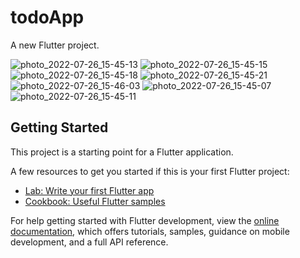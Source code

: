 # todoApp

A new Flutter project.

![photo_2022-07-26_15-45-13](https://user-images.githubusercontent.com/86608368/181009168-0b21c571-f9fa-460e-9c71-a80d154e9e75.jpg)
![photo_2022-07-26_15-45-15](https://user-images.githubusercontent.com/86608368/181009175-99150591-667e-4581-84d0-5d034dd51145.jpg)
![photo_2022-07-26_15-45-18](https://user-images.githubusercontent.com/86608368/181009178-ecf4ad24-2032-406c-8bb7-3106d55cdb0c.jpg)
![photo_2022-07-26_15-45-21](https://user-images.githubusercontent.com/86608368/181009183-205d9def-fc36-4bec-9748-d1c52fe4d4f8.jpg)
![photo_2022-07-26_15-46-03](https://user-images.githubusercontent.com/86608368/181009184-e6766949-e33c-412a-8097-98be875c33e9.jpg)
![photo_2022-07-26_15-45-07](https://user-images.githubusercontent.com/86608368/181009186-886f27bf-6fb5-4d65-be32-6ac9947b80b7.jpg)
![photo_2022-07-26_15-45-11](https://user-images.githubusercontent.com/86608368/181009188-d5ff5e29-18c2-4932-9b33-cfedb4a07abe.jpg)


## Getting Started



This project is a starting point for a Flutter application.

A few resources to get you started if this is your first Flutter project:

- [Lab: Write your first Flutter app](https://docs.flutter.dev/get-started/codelab)
- [Cookbook: Useful Flutter samples](https://docs.flutter.dev/cookbook)

For help getting started with Flutter development, view the
[online documentation](https://docs.flutter.dev/), which offers tutorials,
samples, guidance on mobile development, and a full API reference.
